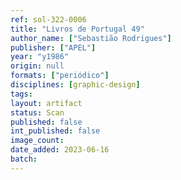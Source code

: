 ```yaml
---
ref: sol-322-0006
title: "Livros de Portugal 49"
author_name: ["Sebastião Rodrigues"]
publisher: ["APEL"]
year: "y1986"
origin: null
formats: ["periódico"]
disciplines: [graphic-design]
tags:
layout: artifact
status: Scan
published: false
int_published: false
image_count:
date_added: 2023-06-16
batch:
---
```

